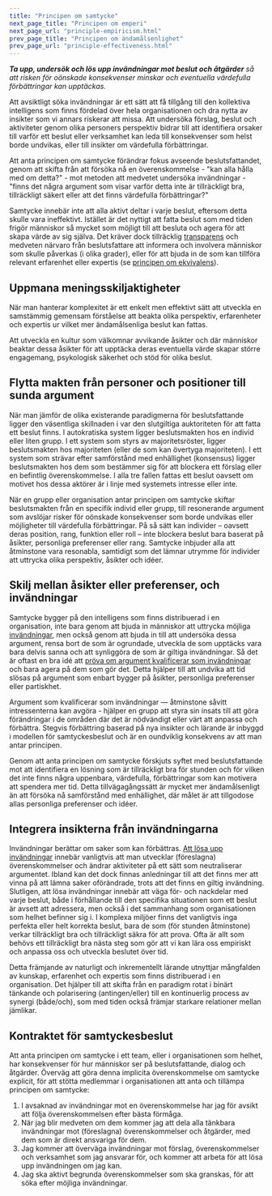 ```yaml
---
title: "Principen om samtycke"
next_page_title: "Principen om emperi"
next_page_url: "principle-empiricism.html"
prev_page_title: "Principen om ändamålsenlighet"
prev_page_url: "principle-effectiveness.html"
---
```



_**Ta upp, undersök och lös upp invändningar mot beslut och åtgärder** så att risken för oönskade konsekvenser minskar och eventuella värdefulla förbättringar kan upptäckas._

Att avsiktligt söka invändningar är ett sätt att få tillgång till den kollektiva intelligens som finns fördelad över hela organisationen och dra nytta av insikter som vi annars riskerar att missa. Att undersöka förslag, beslut och aktiviteter genom olika personers perspektiv bidrar till att identifiera orsaker till varför ett beslut eller verksamhet kan leda till konsekvenser som helst borde undvikas, eller till insikter om värdefulla förbättringar.

Att anta principen om samtycke förändrar fokus avseende beslutsfattandet, genom att skifta från att försöka nå en överenskommelse - "kan alla hålla med om detta?" - mot metoden att medvetet undersöka invändningar - "finns det några argument som visar varför detta inte är tillräckligt bra, tillräckligt säkert eller att det finns värdefulla förbättringar?"

Samtycke innebär inte att alla aktivt deltar i varje beslut, eftersom detta skulle vara ineffektivt. Istället är det nyttigt att fatta beslut som med tiden frigör människor så mycket som möjligt till att besluta och agera för att skapa värde av sig själva. Det kräver dock tillräcklig [transparens](principle-transparency.html) och medveten närvaro från beslutsfattare att informera och involvera människor som skulle påverkas (i olika grader), eller för att bjuda in de som kan tillföra relevant erfarenhet eller expertis (se [principen om ekvivalens](principle-equivalence.html)).

## Uppmana meningsskiljaktigheter

När man hanterar komplexitet är ett enkelt men effektivt sätt att utveckla en samstämmig gemensam förståelse att beakta olika perspektiv, erfarenheter och expertis ur vilket mer ändamålsenliga beslut kan fattas.

Att utveckla en kultur som välkomnar avvikande åsikter och där människor beaktar dessa åsikter för att upptäcka deras eventuella värde skapar större engagemang, psykologisk säkerhet och stöd för olika beslut.

## Flytta makten från personer och positioner till sunda argument

När man jämför de olika existerande paradigmerna för beslutsfattande ligger den väsentliga skillnaden i var den slutgiltiga auktoriteten för att fatta ett beslut finns. I autokratiska system ligger beslutsmakten hos en individ eller liten grupp. I ett system som styrs av majoritetsröster, ligger beslutsmakten hos majoriteten (eller de som kan övertyga majoriteten). I ett system som strävar efter samförstånd med enhällighet (konsensus) ligger beslutsmakten hos dem som bestämmer sig för att blockera ett förslag eller en befintlig överenskommelse. I alla tre fallen fattas ett beslut oavsett om motivet hos dessa aktörer är i linje med systemets intresse eller inte.

När en grupp eller organisation antar principen om samtycke skiftar beslutsmakten från en specifik individ eller grupp, till resonerande argument som avslöjar risker för oönskade konsekvenser som borde undvikas eller möjligheter till värdefulla förbättringar. På så sätt kan individer – oavsett deras position, rang, funktion eller roll – inte blockera beslut bara baserat på åsikter, personliga preferenser eller rang. Samtycke inbjuder alla att åtminstone vara resonabla, samtidigt som det lämnar utrymme för individer att uttrycka olika perspektiv, åsikter och idéer.

## Skilj mellan åsikter eller preferenser, och invändningar

Samtycke bygger på den intelligens som finns distribuerad i en organisation, inte bara genom att bjuda in människor att uttrycka möjliga [invändningar](objection.html), men också genom att bjuda in till att undersöka dessa argument, rensa bort de som är ogrundade, utveckla de som upptäcks vara bara delvis sanna och att synliggöra de som är giltiga invändningar. Så det är oftast en bra idé att [pröva om argument kvalificerar som invändningar](test-arguments-qualify-as-objections.html) och bara agera på dem som gör det. Detta hjälper till att undvika att tid slösas på argument som enbart bygger på åsikter, personliga preferenser eller partiskhet.

Argument som kvalificerar som invändningar — åtminstone såvitt intressenterna kan avgöra - hjälper en grupp att styra sin insats till att göra förändringar i de områden där det är nödvändigt eller värt att anpassa och förbättra. Stegvis förbättring baserad på nya insikter och lärande är inbyggd i modellen för samtyckesbeslut och är en oundviklig konsekvens av att man antar principen.

Genom att anta principen om samtycke förskjuts syftet med beslutsfattande mot att identifiera en lösning som är tillräckligt bra för stunden och för vilken det inte finns några uppenbara, värdefulla, förbättringar som kan motivera att spendera mer tid. Detta tillvägagångssätt är mycket mer ändamålsenligt än att försöka nå samförstånd med enhällighet, där målet är att tillgodose allas personliga preferenser och idéer.

## Integrera insikterna från invändningarna

Invändningar berättar om saker som kan förbättras. [Att lösa upp invändningar](resolve-objections.html) innebär vanligtvis att man utvecklar (föreslagna) överenskommelser och ändrar aktiviteter på ett sätt som neutraliserar argumentet. Ibland kan det dock finnas anledningar till att det finns mer att vinna på att lämna saker oförändrade, trots att det finns en giltig invändning. Slutligen, att lösa invändningar innebär att väga för- och nackdelar med varje beslut, både i förhållande till den specifika situationen som ett beslut är avsett att adressera, men också i det sammanhang som organisationen som helhet befinner sig i. I komplexa miljöer finns det vanligtvis inga perfekta eller helt korrekta beslut, bara de som (för stunden åtminstone) verkar tillräckligt bra och tillräckligt säkra för att prova. Ofta är allt som behövs ett tillräckligt bra nästa steg som gör att vi kan lära oss empiriskt och anpassa oss och utveckla beslutet över tid.

Detta främjande av naturligt och inkrementellt lärande utnyttjar mångfalden av kunskap, erfarenhet och expertis som finns distribuerad i en organisation. Det hjälper till att skifta från en paradigm rotat i binärt tänkande och polarisering (antingen/eller) till en kontinuerlig process av synergi (både/och), som med tiden också främjar starkare relationer mellan jämlikar.

## Kontraktet för samtyckesbeslut

Att anta principen om samtycke i ett team, eller i organisationen som helhet, har konsekvenser för hur människor ser på beslutsfattande, dialog och åtgärder. Överväg att göra denna implicita överenskommelse om samtycke explicit, för att stötta medlemmar i organisationen att anta och tillämpa principen om samtycke:

1. I avsaknad av invändningar mot en överenskommelse har jag för avsikt att följa överenskommelsen efter bästa förmåga.
2. När jag blir medveten om dem kommer jag att dela alla tänkbara invändningar mot (föreslagna) överenskommelser och åtgärder, med dem som är direkt ansvariga för dem.
3. Jag kommer att överväga invändningar mot förslag, överenskommelser och verksamhet som jag ansvarar för, och kommer att arbeta för att lösa upp invändningen om jag kan.
4. Jag ska aktivt begrunda överenskommelser som ska granskas, för att söka efter möjliga invändningar.

